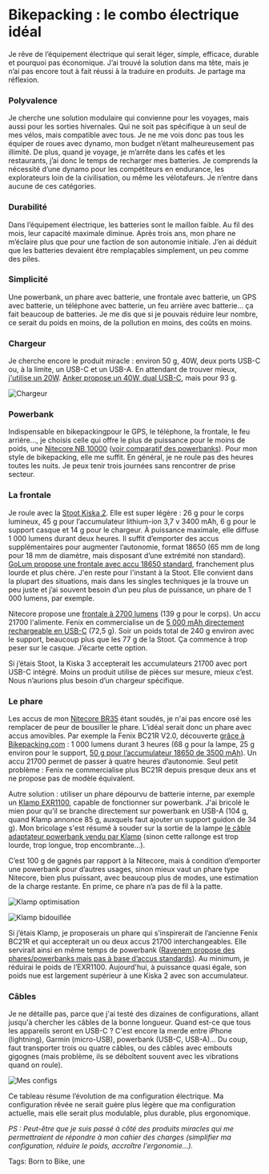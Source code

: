 # Bikepacking : le combo électrique idéal

Je rêve de l’équipement électrique qui serait léger, simple, efficace, durable et pourquoi pas économique. J’ai trouvé la solution dans ma tête, mais je n’ai pas encore tout à fait réussi à la traduire en produits. Je partage ma réflexion.<span id="more-61091"></span>

### Polyvalence

Je cherche une solution modulaire qui convienne pour les voyages, mais aussi pour les sorties hivernales. Qui ne soit pas spécifique à un seul de mes vélos, mais compatible avec tous. Je ne me vois donc pas tous les équiper de roues avec dynamo, mon budget n’étant malheureusement pas illimité. De plus, quand je voyage, je m’arrête dans les cafés et les restaurants, j’ai donc le temps de recharger mes batteries. Je comprends la nécessité d’une dynamo pour les compétiteurs en endurance, les explorateurs loin de la civilisation, ou même les vélotafeurs. Je n’entre dans aucune de ces catégories.

### Durabilité

Dans l’équipement électrique, les batteries sont le maillon faible. Au fil des mois, leur capacité maximale diminue. Après trois ans, mon phare ne m’éclaire plus que pour une faction de son autonomie initiale. J’en ai déduit que les batteries devaient être remplaçables simplement, un peu comme des piles.

### Simplicité

Une powerbank, un phare avec batterie, une frontale avec batterie, un GPS avec batterie, un téléphone avec batterie, un feu arrière avec batterie… ça fait beaucoup de batteries. Je me dis que si je pouvais réduire leur nombre, ce serait du poids en moins, de la pollution en moins, des coûts en moins.

### Chargeur

Je cherche encore le produit miracle : environ 50 g, 40W, deux ports USB-C ou, à la limite, un USB-C et un USB-A. En attendant de trouver mieux, [j'utilise un 20W](https://www.amazon.fr/gp/product/B092342SR7/). [Anker propose un 40W, dual USB-C](https://us.anker.com/products/a2038), mais pour 93 g.

![Chargeur](https://tcrouzet.com/images_tc/2021/12/IMG_9347.jpg)

### Powerbank

Indispensable en bikepackingpour le GPS, le téléphone, la frontale, le feu arrière…, je choisis celle qui offre le plus de puissance pour le moins de poids, une [Nitecore NB 10000](https://www.nitecore-france.com/catalogue/batteries-piles-nitecore/nitecore-nb10000-powerbank-batterie-externe.html) ([voir comparatif des powerbanks](https://www.ultralightdandy.com/hiking-power-banks/)). Pour mon style de bikepacking, elle me suffit. En général, je ne roule pas des heures toutes les nuits. Je peux tenir trois journées sans rencontrer de prise secteur.

### La frontale

Je roule avec la [Stoot Kiska 2](https://www.stootsconcept.fr/lampes/98-22093-lampe-kiska-2.html#/personnalisation-oui/marquage-non/couleur-rouge). Elle est super légère : 26 g pour le corps lumineux, 45 g pour l’accumulateur lithium-ion 3,7 v 3400 mAh, 6 g pour le support casque et 14 g pour le chargeur. À puissance maximale, elle diffuse 1 000 lumens durant deux heures. Il suffit d’emporter des accus supplémentaires pour augmenter l’autonomie, format 18650 (65 mm de long pour 18 mm de diamètre, mais disposant d’une extrémité non standard). [GoLum propose une frontale avec accu 18650 standard](https://www.go-lum.fr/boutique/lampe-frontale-piom-plus/), franchement plus lourde et plus chère. J'en reste pour l'instant à la Stoot. Elle convient dans la plupart des situations, mais dans les singles techniques je la trouve un peu juste et j’ai souvent besoin d’un peu plus de puissance, un phare de 1 000 lumens, par exemple.

Nitecore propose une [frontale à 2700 lumens](https://www.nitecorestore.com/NITECORE-HC35-2700-Lumen-Rechargeable-Headlamp-p/fl-nite-hc35.htm) (139 g pour le corps). Un accu 21700 l'alimente. Fenix en commercialise un de [5 000 mAh directement rechargeable en USB-C](https://www.fenix-store.com/fenix-21700-rechargeable-battery-5000u/) (72,5 g). Soir un poids total de 240 g environ avec le support, beaucoup plus que les 77 g de la Stoot. Ça commence à trop peser sur le casque. J’écarte cette option.

Si j’étais Stoot, la Kiska 3 accepterait les accumulateurs 21700 avec port USB-C intégré. Moins un produit utilise de pièces sur mesure, mieux c’est. Nous n’aurions plus besoin d’un chargeur spécifique.

### Le phare

Les accus de mon [Nitecore BR35](https://www.nitecorestore.com/NITECORE-BR35-Bike-Light-p/fl-nite-br35.htm) étant soudés, je n'ai pas encore osé les remplacer de peur de bousiller le phare. L’idéal serait donc un phare avec accus amovibles. Par exemple la Fenix BC21R V2.0, découverte [grâce à Bikepacking.com](https://bikepacking.com/gear/fenix-bcr21r-review/) : 1 000 lumens durant 3 heures (68 g pour la lampe, 25 g environ pour le support, [50 g pour l’accumulateur 18650 de 3500 mAh](https://www.fenix-store.com/fenix-arbl18-high-capacity-18650-battery-3500mah/)). Un accu 21700 permet de passer à quatre heures d’autonomie. Seul petit problème : Fenix ne commercialise plus BC21R depuis presque deux ans et ne propose pas de modèle équivalent.

Autre solution : utiliser un phare dépourvu de batterie interne, par exemple un [Klamp EXR1100](https://www.klampfrance.com/index.php?id_product=336&controller=product), capable de fonctionner sur powerbank. J'ai bricolé le mien pour qu’il se branche directement sur powerbank en USB-A (104 g, quand Klamp annonce 85 g, auxquels faut ajouter un support guidon de 34 g). Mon bricolage s'est résumé à souder sur la sortie de la lampe [le câble adaptateur powerbank vendu par Klamp](https://www.klampfrance.com/index.php?id_product=497) (sinon cette rallonge est trop lourde, trop longue, trop encombrante…).

C’est 100 g de gagnés par rapport à la Nitecore, mais à condition d’emporter une powerbank pour d’autres usages, sinon mieux vaut un phare type Nitecore, bien plus puissant, avec beaucoup plus de modes, une estimation de la charge restante. En prime, ce phare n’a pas de fil à la patte.

![Klamp optimisation](https://tcrouzet.com/images_tc/2021/12/IMG_4445.jpeg)

![Klamp bidouillée](https://tcrouzet.com/images_tc/2021/12/IMG_4446.jpeg)

Si j’étais Klamp, je proposerais un phare qui s’inspirerait de l’ancienne Fenix BC21R et qui accepterait un ou deux accus 21700 interchangeables. Elle servirait ainsi en même temps de powerbank ([Ravenem propose des phares/powerbanks mais pas à base d’accus standards](https://www.ravemen.com/front-lights.html)). Au minimum, je réduirai le poids de l’EXR1100. Aujourd'hui, à puissance quasi égale, son poids nue est largement supérieur à une Kiska 2 avec son accumulateur.

### Câbles

Je ne détaille pas, parce que j'ai testé des dizaines de configurations, allant jusqu'à chercher les câbles de la bonne longueur. Quand est-ce que tous les appareils seront en USB-C ? C'est encore la merde entre iPhone (lightning), Garmin (micro-USB), powerbank (USB-C, USB-A)… Du coup, faut transporter trois ou quatre câbles, ou des câbles avec embouts gigognes (mais problème, ils se déboîtent souvent avec les vibrations quand on roule).

![Mes configs](https://tcrouzet.com/images_tc/2021/12/lights.png)

Ce tableau résume l’évolution de ma configuration électrique. Ma configuration rêvée ne serait guère plus légère que ma configuration actuelle, mais elle serait plus modulable, plus durable, plus ergonomique.

*PS : Peut-être que je suis passé à côté des produits miracles qui me permettraient de répondre à mon cahier des charges (simplifier ma configuration, réduire le poids, accroître l'ergonomie…).*

Tags: Born to Bike, une